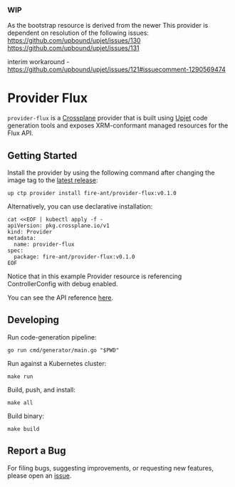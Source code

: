 ### WIP

As the bootstrap resource is derived from the newer  This provider is dependent on resolution of the following issues:
https://github.com/upbound/upjet/issues/130
https://github.com/upbound/upjet/issues/131

interim workaround - https://github.com/upbound/upjet/issues/121#issuecomment-1290569474

# Provider Flux

`provider-flux` is a [Crossplane](https://crossplane.io/) provider that
is built using [Upjet](https://github.com/upbound/upjet) code
generation tools and exposes XRM-conformant managed resources for the
Flux API.

## Getting Started

Install the provider by using the following command after changing the image tag
to the [latest release](https://marketplace.upbound.io/providers/fire-ant/provider-flux):
```
up ctp provider install fire-ant/provider-flux:v0.1.0
```

Alternatively, you can use declarative installation:
```
cat <<EOF | kubectl apply -f -
apiVersion: pkg.crossplane.io/v1
kind: Provider
metadata:
  name: provider-flux
spec:
  package: fire-ant/provider-flux:v0.1.0
EOF
```

Notice that in this example Provider resource is referencing ControllerConfig with debug enabled.

You can see the API reference [here](https://doc.crds.dev/github.com/fire-ant/provider-flux).

## Developing

Run code-generation pipeline:
```console
go run cmd/generator/main.go "$PWD"
```

Run against a Kubernetes cluster:

```console
make run
```

Build, push, and install:

```console
make all
```

Build binary:

```console
make build
```

## Report a Bug

For filing bugs, suggesting improvements, or requesting new features, please
open an [issue](https://github.com/fire-ant/provider-flux/issues).
